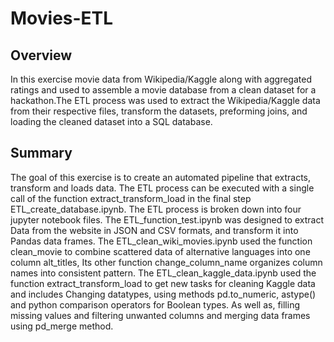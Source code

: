 # Movies-ETL


## Overview

In this exercise movie data from Wikipedia/Kaggle along with aggregated ratings and used to assemble a movie database from a clean dataset for a hackathon.The ETL process was used to extract the Wikipedia/Kaggle data from their respective files, transform the datasets, preforming joins, and loading the cleaned dataset into a SQL database.


## Summary
The goal of this exercise is to create an automated pipeline that extracts, transform and loads data. The ETL process can be executed with a single call of the function extract_transform_load in the final step ETL_create_database.ipynb. The ETL process is broken down into four jupyter notebook files. The ETL_function_test.ipynb was designed to extract Data from the website in JSON and CSV formats, and transform it into Pandas data frames. The ETL_clean_wiki_movies.ipynb used the function clean_movie to combine scattered data of alternative languages into one column alt_titles, Its other function change_column_name organizes column names into consistent pattern. The ETL_clean_kaggle_data.ipynb used the function extract_transform_load to get new tasks for cleaning Kaggle data and includes Changing datatypes, using methods pd.to_numeric, astype() and python comparison operators for Boolean types. As well as, filling missing values and filtering unwanted columns and merging data frames using pd_merge method. 
